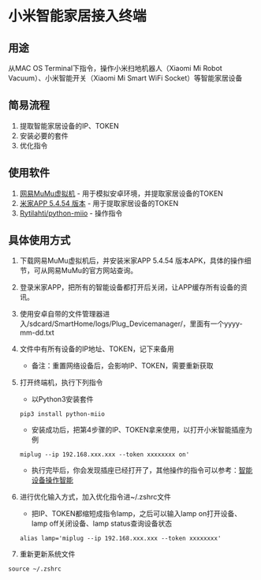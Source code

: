 # 小米智能家居接入终端

## 用途

从MAC OS Terminal下指令，操作小米扫地机器人（Xiaomi Mi Robot Vacuum）、小米智能开关（Xiaomi Mi Smart WiFi Socket）等智能家居设备

## 简易流程

1. 提取智能家居设备的IP、TOKEN
2. 安装必要的套件
3. 优化指令

## 使用软件

1. [网易MuMu虚拟机](https://mumu.163.com/) - 用于模拟安卓环境，并提取家居设备的TOKEN
2. [米家APP 5.4.54 版本](https://github.com/Johnny-Kao/python-miio/blob/master/Mi%20Home_v5.4.5.apk) - 用于提取家居设备的TOKEN
3. [Rytilahti/python-miio](https://github.com/rytilahti/python-miio) - 操作指令

## 具体使用方式

1. 下载网易MuMu虚拟机后，并安装米家APP 5.4.54 版本APK，具体的操作细节，可从网易MuMu的官方网站查询。
2. 登录米家APP，把所有的智能设备都打开后关闭，让APP缓存所有设备的资讯。
3. 使用安卓自带的文件管理器进入/sdcard/SmartHome/logs/Plug_Devicemanager/，里面有一个yyyy-mm-dd.txt
4. 文件中有所有设备的IP地址、TOKEN，记下来备用
	* 备注：重置网络设备后，会影响IP、TOKEN，需要重新获取
5. 打开终端机，执行下列指令

	* 以Python3安装套件
	
	```
	pip3 install python-miio
	```
	
	* 安装成功后，把第4步骤的IP、TOKEN拿来使用，以打开小米智能插座为例
	
	```
	miplug --ip 192.168.xxx.xxx --token xxxxxxxx on'
	```
	
	* 执行完毕后，你会发现插座已经打开了，其他操作的指令可以参考：[智能设备操作智能](https://python-miio.readthedocs.io/en/latest/)

6. 进行优化输入方式，加入优化指令进~/.zshrc文件
	* 把IP、TOKEN都缩短成指令lamp，之后可以输入lamp on打开设备、lamp off关闭设备、lamp status查询设备状态
	
	```
	alias lamp='miplug --ip 192.168.xxx.xxx --token xxxxxxxx'
	```
7. 重新更新系统文件

```
source ~/.zshrc
```

	